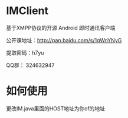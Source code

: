 IMClient
=========
基于XMPP协议的开源 Android 即时通讯客户端


公开课地址：http://pan.baidu.com/s/1qWnYNyG 

提取密码：h7yu


QQ群： 324632947


如何使用
=========
更改IM.java里面的HOST地址为你of的地址
